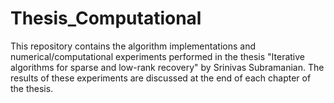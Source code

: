 # Thesis_Computational
This repository contains the algorithm implementations and numerical/computational experiments performed in the thesis "Iterative algorithms for sparse and low-rank recovery" by Srinivas Subramanian. 
The results of these experiments are discussed at the end of each chapter of the thesis. 

